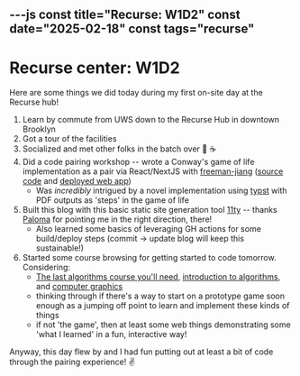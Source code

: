 ---js
const title="Recurse: W1D2"
const date="2025-02-18"
const tags="recurse"
---

# Recurse center: W1D2

Here are some things we did today during my first on-site day at the Recurse hub!

1. Learn by commute from UWS down to the Recurse Hub in downtown Brooklyn
1. Got a tour of the facilities
1. Socialized and met other folks in the batch over 🥯 ☕️
1. Did a code pairing workshop -- wrote a Conway's game of life implementation as a pair via React/NextJS with [freeman-jiang](https://github.com/freeman-jiang) ([source code](https://github.com/etgrieco/recurse-cgol) and [deployed web app](https://conway.freemanjiang.com/))
    - Was *incredibly* intrigued by a novel implementation using [typst](https://typst.app/) with PDF outputs as 'steps' in the game of life
1. Built this blog with this basic static site generation tool [11ty](https://github.com/11ty/eleventy/) -- thanks [Paloma](https://palomakop.tv/) for pointing me in the right direction, there!
    - Also learned some basics of leveraging GH actions for some build/deploy steps (commit -> update blog will keep this sustainable!)
1. Started some course browsing for getting started to code tomorrow. Considering:
    - [The last algorithms course you'll need](https://frontendmasters.com/courses/algorithms/), [introduction to algorithms](https://ocw.mit.edu/courses/6-006-introduction-to-algorithms-spring-2020/pages/calendar/), and [computer graphics](https://ocw.mit.edu/courses/6-837-computer-graphics-fall-2012/)
    - thinking through if there's a way to start on a prototype game soon enough as a jumping off point to learn and implement these kinds of things
    - if not 'the game', then at least some web things demonstrating some 'what I learned' in a fun, interactive way!

Anyway, this day flew by and I had fun putting out at least a bit of code through the pairing experience! ✌️
    